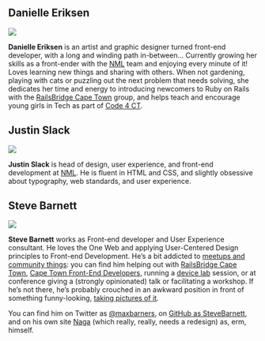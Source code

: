 ## Danielle Eriksen

![]({{site.baseurl}}/assets/img/dani.jpg)

**Danielle Eriksen** is an artist and graphic designer turned front-end developer, with a long and winding path in-between... Currently growing her skills as a front-ender with the [NML](http://nml.co.za/) team and enjoying every minute of it! Loves learning new things and sharing with others. When not gardening, playing with cats or puzzling out the next problem that needs solving, she dedicates her time and energy to introducing newcomers to Ruby on Rails with the [RailsBridge Cape Town](https://railsbridgecapetown.org/) group, and helps teach and encourage young girls in Tech as part of [Code 4 CT](http://code4ct.com/).

## Justin Slack

![]({{site.baseurl}}/assets/img/justin.jpg)

**Justin Slack** is head of design, user experience, and front-end development at [NML](http://nml.co.za/). He is fluent in HTML and CSS, and slightly obsessive about typography, web standards, and user experience.

## Steve Barnett

![]({{site.baseurl}}/assets/img/steve.jpg)

**Steve Barnett** works as Front-end developer and User Experience consultant. He loves the One Web and applying User-Centered Design principles to Front-end Development. He’s a bit addicted to [meetups and community things](https://naga.co.za/community/): you can find him helping out with [RailsBridge Cape Town](https://railsbridgecapetown.org/), [Cape Town Front-End Developers](http://www.meetup.com/ctfeds/), running a [device lab](http://devicelab.co.za/) session, or at conference giving a (strongly opinionated) talk or facilitating a workshop. If he’s not there, he’s probably crouched in an awkward position in front of something funny-looking, [taking pictures of it](https://www.flickr.com/photos/maximilianbarners/).

You can find him on Twitter as [@maxbarners](https://twitter.com/maxbarners), on [GitHub as SteveBarnett](https://github.com/SteveBarnett/), and on his own site [Naga](http://naga.co.za/) (which really, really, needs a redesign) as, erm, himself.
